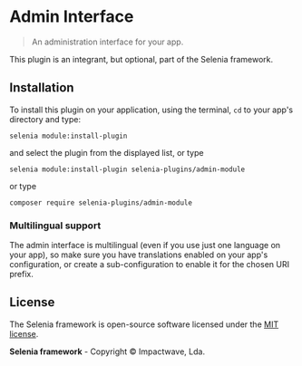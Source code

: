 # Admin Interface

> An administration interface for your app.

This plugin is an integrant, but optional, part of the Selenia framework.

## Installation

To install this plugin on your application, using the terminal, `cd` to your app's directory and type:

```shell
selenia module:install-plugin
```

and select the plugin from the displayed list, or type

```shell
selenia module:install-plugin selenia-plugins/admin-module
```

or type

```shell
composer require selenia-plugins/admin-module
```

### Multilingual support

The admin interface is multilingual (even if you use just one language on your app), so make sure you have translations enabled on your app's configuration, or create a sub-configuration to enable it for the chosen URI prefix.

## License

The Selenia framework is open-source software licensed under the [MIT license](http://opensource.org/licenses/MIT).

**Selenia framework** - Copyright &copy; Impactwave, Lda.
